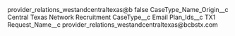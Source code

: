 <?xml version="1.0" encoding="UTF-8"?>
<CustomMetadata xmlns="http://soap.sforce.com/2006/04/metadata" xmlns:xsi="http://www.w3.org/2001/XMLSchema-instance" xmlns:xsd="http://www.w3.org/2001/XMLSchema">
    <label>provider_relations_westandcentraltexas@b</label>
    <protected>false</protected>
    <values>
        <field>CaseType_Name_Origin__c</field>
        <value xsi:type="xsd:string">Central Texas Network Recruitment</value>
    </values>
    <values>
        <field>CaseType__c</field>
        <value xsi:type="xsd:string">Email</value>
    </values>
    <values>
        <field>Plan_Ids__c</field>
        <value xsi:type="xsd:string">TX1</value>
    </values>
    <values>
        <field>Request_Name__c</field>
        <value xsi:type="xsd:string">provider_relations_westandcentraltexas@bcbstx.com</value>
    </values>
</CustomMetadata>
